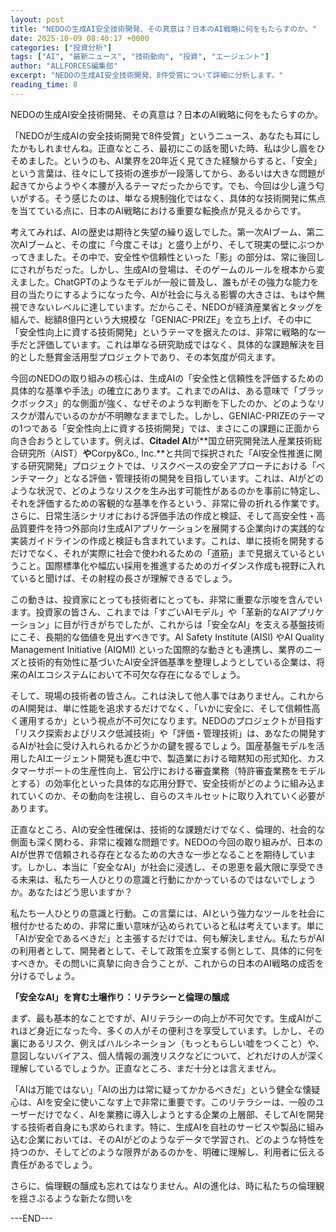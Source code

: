 ```yaml
---
layout: post
title: "NEDOの生成AI安全技術開発、その真意は？日本のAI戦略に何をもたらすのか。"
date: 2025-10-09 08:40:17 +0000
categories: ["投資分析"]
tags: ["AI", "最新ニュース", "技術動向", "投資", "エージェント"]
author: "ALLFORCES編集部"
excerpt: "NEDOの生成AI安全技術開発、8件受賞について詳細に分析します。"
reading_time: 8
---
```


NEDOの生成AI安全技術開発、その真意は？日本のAI戦略に何をもたらすのか。

「NEDOが生成AIの安全技術開発で8件受賞」というニュース、あなたも耳にしたかもしれませんね。正直なところ、最初にこの話を聞いた時、私は少し眉をひそめました。というのも、AI業界を20年近く見てきた経験からすると、「安全」という言葉は、往々にして技術の進歩が一段落してから、あるいは大きな問題が起きてからようやく本腰が入るテーマだったからです。でも、今回は少し違う匂いがする。そう感じたのは、単なる規制強化ではなく、具体的な技術開発に焦点を当てている点に、日本のAI戦略における重要な転換点が見えるからです。

考えてみれば、AIの歴史は期待と失望の繰り返しでした。第一次AIブーム、第二次AIブームと、その度に「今度こそは」と盛り上がり、そして現実の壁にぶつかってきました。その中で、安全性や信頼性といった「影」の部分は、常に後回しにされがちだった。しかし、生成AIの登場は、そのゲームのルールを根本から変えました。ChatGPTのようなモデルが一般に普及し、誰もがその強力な能力を目の当たりにするようになった今、AIが社会に与える影響の大きさは、もはや無視できないレベルに達しています。だからこそ、NEDOが経済産業省とタッグを組んで、総額8億円という大規模な「GENIAC-PRIZE」を立ち上げ、その中に「安全性向上に資する技術開発」というテーマを据えたのは、非常に戦略的な一手だと評価しています。これは単なる研究助成ではなく、具体的な課題解決を目的とした懸賞金活用型プロジェクトであり、その本気度が伺えます。

今回のNEDOの取り組みの核心は、生成AIの「安全性と信頼性を評価するための具体的な基準や手法」の確立にあります。これまでのAIは、ある意味で「ブラックボックス」的な側面が強く、なぜそのような判断を下したのか、どのようなリスクが潜んでいるのかが不明瞭なままでした。しかし、GENIAC-PRIZEのテーマの1つである「安全性向上に資する技術開発」では、まさにこの課題に正面から向き合おうとしています。例えば、**Citadel AI**が**国立研究開発法人産業技術総合研究所（AIST）**や**Corpy&Co., Inc.**と共同で採択された「AI安全性推進に関する研究開発」プロジェクトでは、リスクベースの安全アプローチにおける「ベンチマーク」となる評価・管理技術の開発を目指しています。これは、AIがどのような状況で、どのようなリスクを生み出す可能性があるのかを事前に特定し、それを評価するための客観的な基準を作るという、非常に骨の折れる作業です。さらに、日常生活シナリオにおける評価手法の作成と検証、そして高安全性・高品質要件を持つ外部向け生成AIアプリケーションを展開する企業向けの実践的な実装ガイドラインの作成と検証も含まれています。これは、単に技術を開発するだけでなく、それが実際に社会で使われるための「道筋」まで見据えているということ。国際標準化や幅広い採用を推進するためのガイダンス作成も視野に入れていると聞けば、その射程の長さが理解できるでしょう。

この動きは、投資家にとっても技術者にとっても、非常に重要な示唆を含んでいます。投資家の皆さん、これまでは「すごいAIモデル」や「革新的なAIアプリケーション」に目が行きがちでしたが、これからは「安全なAI」を支える基盤技術にこそ、長期的な価値を見出すべきです。AI Safety Institute (AISI) やAI Quality Management Initiative (AIQMI) といった国際的な動きとも連携し、業界のニーズと技術的有効性に基づいたAI安全評価基準を整理しようとしている企業は、将来のAIエコシステムにおいて不可欠な存在になるでしょう。

そして、現場の技術者の皆さん。これは決して他人事ではありません。これからのAI開発は、単に性能を追求するだけでなく、「いかに安全に、そして信頼性高く運用するか」という視点が不可欠になります。NEDOのプロジェクトが目指す「リスク探索およびリスク低減技術」や「評価・管理技術」は、あなたの開発するAIが社会に受け入れられるかどうかの鍵を握るでしょう。国産基盤モデルを活用したAIエージェント開発も進む中で、製造業における暗黙知の形式知化、カスタマーサポートの生産性向上、官公庁における審査業務（特許審査業務をモデルとする）の効率化といった具体的な応用分野で、安全技術がどのように組み込まれていくのか、その動向を注視し、自らのスキルセットに取り入れていく必要があります。

正直なところ、AIの安全性確保は、技術的な課題だけでなく、倫理的、社会的な側面も深く関わる、非常に複雑な問題です。NEDOの今回の取り組みが、日本のAIが世界で信頼される存在となるための大きな一歩となることを期待しています。しかし、本当に「安全なAI」が社会に浸透し、その恩恵を最大限に享受できる未来は、私たち一人ひとりの意識と行動にかかっているのではないでしょうか。あなたはどう思いますか？

私たち一人ひとりの意識と行動。この言葉には、AIという強力なツールを社会に根付かせるための、非常に重い意味が込められていると私は考えています。単に「AIが安全であるべきだ」と主張するだけでは、何も解決しません。私たちがAIの利用者として、開発者として、そして政策を立案する側として、具体的に何をすべきか。その問いに真摯に向き合うことが、これからの日本のAI戦略の成否を分けるでしょう。

**「安全なAI」を育む土壌作り：リテラシーと倫理の醸成**

まず、最も基本的なことですが、AIリテラシーの向上が不可欠です。生成AIがこれほど身近になった今、多くの人がその便利さを享受しています。しかし、その裏にあるリスク、例えばハルシネーション（もっともらしい嘘をつくこと）や、意図しないバイアス、個人情報の漏洩リスクなどについて、どれだけの人が深く理解しているでしょうか。正直なところ、まだ十分とは言えません。

「AIは万能ではない」「AIの出力は常に疑ってかかるべきだ」という健全な懐疑心は、AIを安全に使いこなす上で非常に重要です。このリテラシーは、一般のユーザーだけでなく、AIを業務に導入しようとする企業の上層部、そしてAIを開発する技術者自身にも求められます。特に、生成AIを自社のサービスや製品に組み込む企業においては、そのAIがどのようなデータで学習され、どのような特性を持つのか、そしてどのような限界があるのかを、明確に理解し、利用者に伝える責任があるでしょう。

さらに、倫理観の醸成も忘れてはなりません。AIの進化は、時に私たちの倫理観を揺さぶるような新たな問いを

---END---